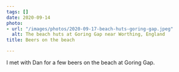 ```yaml
---
tags: []
date: 2020-09-14
photo:
- url: "/images/photos/2020-09-17-beach-huts-goring-gap.jpeg"
  alt: The beach huts at Goring Gap near Worthing, England
title: Beers on the beach

---
```

I met with Dan for a few beers on the beach at Goring Gap.